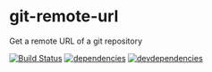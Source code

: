 # git-remote-url
Get a remote URL of a git repository

[![Build Status](https://travis-ci.org/marco-c/git-remote-url.svg?branch=master)](https://travis-ci.org/marco-c/git-remote-url)
[![dependencies](https://david-dm.org/marco-c/git-remote-url.svg)](https://david-dm.org/marco-c/git-remote-url)
[![devdependencies](https://david-dm.org/marco-c/git-remote-url/dev-status.svg)](https://david-dm.org/marco-c/git-remote-url#info=devDependencies)
